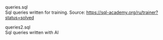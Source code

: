 queries.sql<br />
Sql queries written for training. Source: https://sql-academy.org/ru/trainer?status=solved

queries2.sql<br />
Sql queries written with AI
